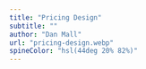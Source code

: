 ```yaml
---
title: "Pricing Design"
subtitle: ""
author: "Dan Mall"
url: "pricing-design.webp"
spineColor: "hsl(44deg 20% 82%)"
---
```

